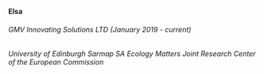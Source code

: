 **Elsa**

<h6>GMV Innovating Solutions LTD (January 2019 - current)<h6>
University of Edinburgh
Sarmap SA
Ecology Matters
Joint Research Center of the European Commission
